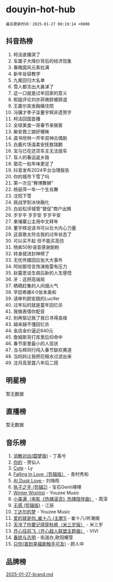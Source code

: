 # douyin-hot-hub

`最后更新时间：2025-01-27 00:19:14 +0800`

## 抖音热榜

1. 柯洁直播哭了
1. 车厘子大降价背后的经济现象
1. 春晚国风元素拉满
1. 新年妆容教学
1. 九尾回归大名单
1. 雪人都冻出大鼻涕了
1. 这一口就是过年回家的意义
1. 柜姐评论刘亦菲微胖被辞退
1. 王嘉尔突发胸痛住院
1. 冯骥才李子柒董宇辉非遗贺岁
1. 柯洁回国首播
1. 全球美食一哥春节来做客
1. 柴安救三娘好暧昧
1. 虞书欣林一开年双神古偶剧
1. 白鹿片场温柔安抚敖瑞鹏
1. 宝马已在还贷车主无法提车
1. 盲人的春运返乡路
1. 窗花一贴年味更足了
1. 抖音发布2024平台治理报告
1. 你的城市下雪了吗
1. 第一次见“赛博舞狮”
1. 杨丽萍一年一个生肖舞
1. 沈阳下雪
1. 挑战学到冰块融化
1. 白岩松评城管“督促”商户出摊
1. 岁岁平 岁岁安 岁岁平安
1. 柬埔寨公主用中文拜年
1. 董宇辉说读书可以壮大内心力量
1. 这首歌太符合我的过年状态了
1. 可以买不起 但不能买高仿
1. 杨紫50秒语音感谢剧粉
1. 转身就进封神榜了
1. 无忧传媒回应张大大事件
1. 阿如那坦言饰演拖雷有压力
1. 赵露思谈生病后新的人生感悟
1. 牙：这把高端局
1. 晒晒赶集的人间烟火气
1. 早田希娜4:0张本美和
1. 请审判颜安跳的Lucifer
1. 过年玩的就是童年回忆杀
1. 我做表情你配音
1. 别再惦记我了我已寻得良缘
1. 越来越不懂回忆杀
1. 金店金价逼近840元
1. 詹姆斯背打库里后仰命中
1. 春节家里最小的人现状
1. 当与辉同行闯入春节联欢赛道
1. 当妈妈让我把花椒水过滤出来
1. 沈月高至霆八年后二搭

## 明星榜

暂无数据

## 直播榜

暂无数据

## 音乐榜

1. [消散对白(圆梦版)](https://sf5-hl-cdn-tos.douyinstatic.com/obj/tos-cn-ve-2774/og4jB5I5IizzoZVAAAzWgBMAsMDWoArfwBOiFs) - 丁禹兮
1. [你的](https://sf5-hl-cdn-tos.douyinstatic.com/obj/tos-cn-ve-2774/oYuIeKf42jB7sEV6B2upMdpYAgfrQWj0FeRegh) - 贺仙人
1. [Cute](https://sf3-cdn-tos.douyinstatic.com/obj/tos-cn-ve-2774/o4IbIzHWKAAB4wsS5qMBRiiAlEBGTpQRNfFvuo) - Ly
1. [Falling In Love（剪辑版）](https://sf5-hl-cdn-tos.douyinstatic.com/obj/tos-cn-ve-2774/o8ajpA8zzgBPahbBIO8AcKGBLJezFCRd1wfP9f) - 青村秀和
1. [ At Dusk  Love ](https://sf5-hl-cdn-tos.douyinstatic.com/obj/tos-cn-ve-2774/o8CrpCf5CaYgI4ZrtQgMQAFEfuGqNnRSDQAPBc) - 刘嗨雨
1. [执子之手 (剪辑2)](https://sf5-hl-cdn-tos.douyinstatic.com/obj/tos-cn-ve-2774/oUoZLQjCc31XzqsBnBQUNgeKtYPBcgbFDwtfcu) - 宝石Gem\哩哩
1. [Winter Wishlist](https://sf5-hl-cdn-tos.douyinstatic.com/obj/tos-cn-ve-2774/oIIgUOeamCFCVAzxN6MFRLIBlLGpUqQxeeHrLE) - Youzee Music
1. [小美满（电影《热辣滚烫》热辣陪伴曲）](https://sf5-hl-cdn-tos.douyinstatic.com/obj/tos-cn-ve-2774/o0GAn2lSgfZIDUgtevCGDQYnFg4CwnrBaxbTZL) - 周深
1. [无感 (剪辑版)](https://sf5-hl-cdn-tos.douyinstatic.com/obj/tos-cn-ve-2774/o0eIsUzJBDlQaQFC5OFlgbMEZC1TFYBftOBn6p) - 江辰
1. [丁达尔的梦](https://sf5-hl-cdn-tos.douyinstatic.com/obj/tos-cn-ve-2774/oMU3WirUZBVQkAC9ccG5P2IQirziZM2RTInUY) - Youzee Music
1. [爱的就是你_崔十八 (主歌1)](https://sf5-hl-cdn-tos.douyinstatic.com/obj/tos-cn-ve-2774/oI5BO5DhFZ6UTcNCnZaOCBLtZ7WIMQGfgnXf5E) - 崔十八/听潮阁
1. [天冷了你要记得穿秋裤（米三岁版）](https://sf5-hl-cdn-tos.douyinstatic.com/obj/tos-cn-ve-2774/oQlIwVIDWiZ6BQilAorS7MA0AgCkQDvcZAdm1) - 米三岁
1. [开心往前飞（开心超人联盟主题曲）](https://sf5-hl-cdn-tos.douyinstatic.com/obj/tos-cn-ve-2774/9d8fb7c82cf1421fb93a9fe925275e0a) - VIVI
1. [春娇与志明](https://sf5-hl-cdn-tos.douyinstatic.com/obj/tos-cn-ve-2774/e530d8fceb7044b39707d7f9ff54add1) - 街道办,欧阳耀莹
1. [只你(直到幸福能触手可及)](https://sf5-hl-cdn-tos.douyinstatic.com/obj/tos-cn-ve-2774/o0lBkRDzFTeaVSUz3ZZSCBVtZ5DIMQGfgmEAuE) - 颜人中

## 品牌榜

[2025-01-27-brand.md](2025-01-27-brand.md)

